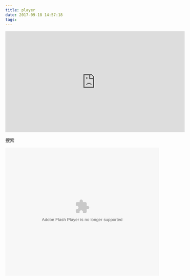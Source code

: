 ```yaml
---
title: player
date: 2017-09-18 14:57:18
tags:
---
```





<iframe width="560" height="315" src="http://tv.sohu.com/upload/static/share/share_play.html#90268916_9365222_0_9001_0" frameborder="0" allowfullscreen></iframe>


搜索


<embed src='http://player.youku.com/player.php/sid/XMzAyOTIxODE2OA==/v.swf' allowFullScreen='true' quality='high' width='480' height='400' align='middle' allowScriptAccess='always' type='application/x-shockwave-flash'></embed>


